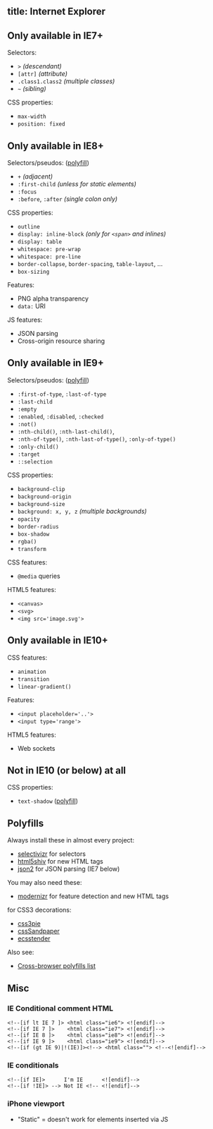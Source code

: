 title: Internet Explorer
---

## Only available in IE7+

Selectors:

 - `>` _(descendant)_
 - `[attr]` _(attribute)_
 - `.class1.class2` _(multiple classes)_
 - `~` _(sibling)_

CSS properties:

 - `max-width`
 - `position: fixed`

## Only available in IE8+

Selectors/pseudos: ([polyfill][selectivizr])

 - `+` _(adjacent)_
 - `:first-child` _(unless for static elements)_
 - `:focus`
 - `:before`, `:after` _(single colon only)_

CSS properties:

 - `outline`
 - `display: inline-block` _(only for `<span>` and inlines)_
 - `display: table`
 - `whitespace: pre-wrap`
 - `whitespace: pre-line`
 - `border-collapse`, `border-spacing`, `table-layout`, ...
 - `box-sizing`

Features:

 - PNG alpha transparency
 - `data:` URI

JS features:

 - JSON parsing
 - Cross-origin resource sharing

## Only available in IE9+

Selectors/pseudos: ([polyfill][selectivizr])

 - `:first-of-type`, `:last-of-type`
 - `:last-child`
 - `:empty`
 - `:enabled`, `:disabled`, `:checked`
 - `:not()`
 - `:nth-child()`, `:nth-last-child()`,
 - `:nth-of-type()`, `:nth-last-of-type()`, `:only-of-type()`
 - `:only-child()`
 - `:target`
 - `::selection`

CSS properties:

 - `background-clip`
 - `background-origin`
 - `background-size`
 - `background: x, y, z` _(multiple backgrounds)_
 - `opacity`
 - `border-radius`
 - `box-shadow`
 - `rgba()`
 - `transform`

CSS features:

 - `@media` queries

HTML5 features:

 - `<canvas>`
 - `<svg>`
 - `<img src='image.svg'>`

## Only available in IE10+

CSS features:

 - `animation`
 - `transition`
 - `linear-gradient()`

Features:

 - `<input placeholder='..'>`
 - `<input type='range'>`

HTML5 features:

 - Web sockets

## Not in IE10 (or below) at all

CSS properties:

 - `text-shadow` ([polyfill][text-shadow])

## Polyfills

Always install these in almost every project:

 - [selectivizr] for selectors
 - [html5shiv] for new HTML tags
 - [json2] for JSON parsing (IE7 below)

You may also need these:

 - [modernizr] for feature detection and new HTML tags

for CSS3 decorations:

 - [css3pie]
 - [cssSandpaper]
 - [ecsstender]

Also see:

 - [Cross-browser polyfills list][fills]

Misc
----

### IE Conditional comment HTML

    <!--[if lt IE 7 ]> <html class="ie6"> <![endif]-->
    <!--[if IE 7 ]>    <html class="ie7"> <![endif]-->
    <!--[if IE 8 ]>    <html class="ie8"> <![endif]-->
    <!--[if IE 9 ]>    <html class="ie9"> <![endif]-->
    <!--[if (gt IE 9)|!(IE)]><!--> <html class=""> <!--<![endif]-->

### IE conditionals

    <!--[if IE]>      I'm IE      <![endif]-->
    <!--[if !IE]> --> Not IE <!-- <![endif]-->

### iPhone viewport

 * "Static" = doesn't work for elements inserted via JS

[text-shadow]: https://github.com/heygrady/textshadow
[ie7.js]: http://ie7-js.googlecode.com/svn/test/index.html
[selectivizr]: http://selectivizr.com/
[css3pie]: http://css3pie.com/
[cssSandpaper]: https://github.com/zoltan-dulac/cssSandpaper
[html5shiv]: https://code.google.com/p/html5shiv/
[fills]: https://github.com/Modernizr/Modernizr/wiki/HTML5-Cross-Browser-Polyfills
[json2]: https://github.com/douglascrockford/JSON-js
[modernizr]: https://modernizr.com
[ecsstender]: http://ecsstender.org/
